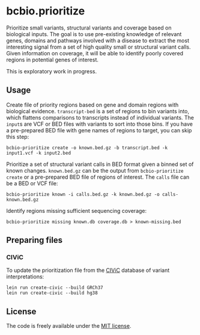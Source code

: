 # bcbio.prioritize

Prioritize small variants, structural variants and coverage based on biological
inputs. The goal is to use pre-existing knowledge of relevant genes, domains and
pathways involved with a disease to extract the most interesting signal from a
set of high quality small or structural variant calls. Given information on
coverage, it will be able to identify poorly covered regions in potential genes
of interest.

This is exploratory work in progress.

## Usage

Create file of priority regions based on gene and domain regions with biological
evidence. `transcript-bed` is a set of regions to bin variants into, which
flattens comparisons to transcripts instead of individual variants. The `input`s
are VCF or BED files with variants to sort into those bins. If you have a
pre-prepared BED file with gene names of regions to target, you can skip this step:

    bcbio-prioritize create -o known.bed.gz -b transcript.bed -k input1.vcf -k input2.bed

Prioritize a set of structural variant calls in BED format given a binned set of known
changes. `known.bed.gz` can be the output from `bcbio-prioritize create` or a
pre-prepared BED file of regions of interest. The `calls` file can be a BED or
VCF file:

    bcbio-prioritize known -i calls.bed.gz -k known.bed.gz -o calls-known.bed.gz

Identify regions missing sufficient sequencing coverage:

    bcbio-prioritize missing known.db coverage.db > known-missing.bed

## Preparing files

### CIViC

To update the prioritization file from the [CIViC](https://civicdb.org) database
of variant interpretations:

    lein run create-civic --build GRCh37
    lein run create-civic --build hg38

## License

The code is freely available under the [MIT license][l1].

[l1]: http://www.opensource.org/licenses/mit-license.html

